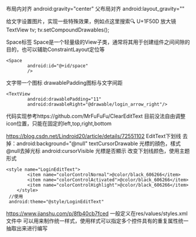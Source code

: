 
布局内对齐
android:gravity="center"
父布局对齐
android:layout_gravity=""



给文字设置图片，实现一些特殊效果，例如点这里搜索🔍 U+1F50D  放大镜
TextView tv;
tv.setCompoundDrawables();


Space标签
Space是一个轻量级的View子类，通常将其用于创建组件之间间隙的目的，也可以辅助ConstraintLayout定位等
```
<Space
        android:id="@+id/space"
        />
```



文字带一个图标
drawablePadding图标与文字间距
```
<TextView
        android:drawablePadding="11" 
        android:drawableRight="@drawable/login_arrow_right"/>
```
代码实现参考https://github.com/MrFuFuFu/ClearEditText  目前没法自由调整icon位置，只能在固定的left,top,right,bottom


https://blog.csdn.net/Lindroid20/article/details/72551102
EditText下划线
去掉：android:background="@null"
textCursorDrawable 光標的顔色，樣式  @null去掉光标
android:cursorVisible 光標是否顯示
改变下划线颜色，使用主题形式
```
<style name="LoginEditText">
        <item name="colorControlNormal">@color/black_606266</item>
        <item name="colorControlActivated">@color/black_606266</item>
        <item name="colorControlHighlight">@color/black_606266</item>
    </style>
 //使用   
 android:theme="@style/LoginEditText"    
```


https://www.jianshu.com/p/8fb40cb7fced
一般定义在res/values/styles.xml文件中  可以用来制作统一样式，使用样式可以指定多个控件具有的重复属性统一抽取出来进行编写
<style>通过添加多个<item>来设置样式不同的属性。另外，样式是可以继承的，可通过<style>标签的parent属性声明要继承的样式
  如果使用父主题样式，要更改许多父主题的样式
如果属性是name主题里面的直接写就可以，如果是Android，使用android命名空间；自定义属性使用包名"com.mobeta.android.dslv.view:drawableSize"
//下面这个例子其实包含了主题的写法
```
<style name="Widget.Material.Button" parent="Widget.MaterialComponents.Button">
      <item name="com.mobeta.android.dslv.view:drawableSize">@dimen/dp20</item>
      <item name="android:textAppearance">@style/TextAppearance.App.Button</item>
      <item name="background">@drawable/btn_default_material</item>       
      <item name="textAppearance">?attr/textAppearanceButton</item> 
      <item name="minHeight">48dip</item>
      <item name="minWidth">88dip</item>
      <item name="stateListAnimator">@anim/button_state_list_anim_material</item> 
      <item name="focusable">true</item> 
      <item name="clickable">true</item>
      <item name="gravity">center_vertical|center_horizontal</item>
//<\/style>
```

使用
```
<Button 
        android:layout_width="wrap_content" 
        android:layout_height="wrap_content" 
        android:onClick="onAction" 
        android:text="@string/btn_action"   
        style="@style/Widget.Material.Button" />
```

主题
主题是包含一种或多种的格式化属性集合，在程序中调用主题资源可改变窗体的样式，对整个应用或某个Activity存在全局性影响。
 定义位置：res/values目录下的styles.xml文件中
 标签
```
<style </style ：定义主题
<item </item ：设置主题的样式
```
 示例（定义一个名为AppTheme的主题）
```
 <style name="AppTheme" parent="Theme.AppCompat.Light.DarkActionBar" 
      <!-- Customize your theme here. -- 
      <item name="colorPrimary" @color/colorPrimary</item 
      <item name="colorPrimaryDark" @color/colorPrimaryDark</item 
      <item name="colorAccent" @color/colorAccent</item 
 </style 
```
主题的使用
  （1）XML文件中：android:theme =”@style/AppTheme”
 （2）Java代码中：setTheme(R.style.AppTheme);

优先级
当theme与样式style发生冲突时，style有效，因为style的优先级高于theme；在R.attr定义中以window开头的一些属性只对theme有效
